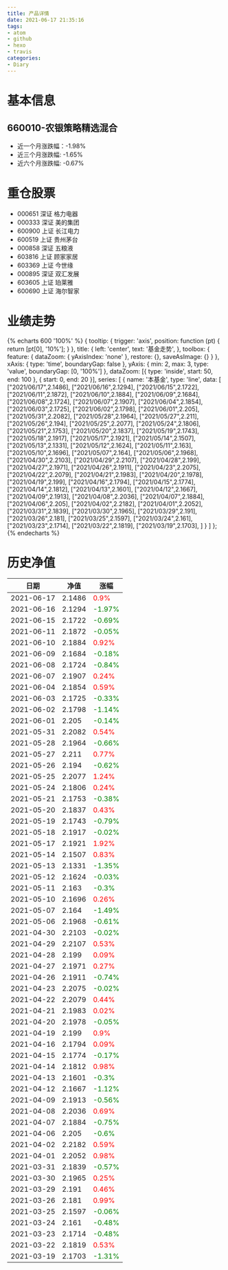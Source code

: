```yaml
---
title: 产品详情
date: 2021-06-17 21:35:16
tags:
- atom
- github
- hexo
- travis
categories:
- Diary
---
```


# 基本信息
## 660010-农银策略精选混合
- 近一个月涨跌幅：-1.98%
- 近三个月涨跌幅: -1.65%
- 近六个月涨跌幅: -0.67%

# 重仓股票
- 000651 深证 格力电器
- 000333 深证 美的集团
- 600900 上证 长江电力
- 600519 上证 贵州茅台
- 000858 深证 五粮液
- 603816 上证 顾家家居
- 603369 上证 今世缘
- 000895 深证 双汇发展
- 603605 上证 珀莱雅
- 600690 上证 海尔智家
# 业绩走势

{% echarts 600 '100%' %}
{
  tooltip: {
        trigger: 'axis',
        position: function (pt) {
            return [pt[0], '10%'];
        }
    },
    title: {
        left: 'center',
        text: '基金走势',
    },
    toolbox: {
        feature: {
            dataZoom: {
                yAxisIndex: 'none'
            },
            restore: {},
            saveAsImage: {}
        }
    },
    xAxis: {
        type: 'time',
        boundaryGap: false
    },
    yAxis: {
        min: 2,
        max: 3,
        type: 'value',
        boundaryGap: [0, '100%']
    },
    dataZoom: [{
        type: 'inside',
        start: 50,
        end: 100
    }, {
        start: 0,
        end: 20
    }],
    series: [
        {
            name: '本基金',
            type: 'line',
            data: [
["2021/06/17",2.1486],
["2021/06/16",2.1294],
["2021/06/15",2.1722],
["2021/06/11",2.1872],
["2021/06/10",2.1884],
["2021/06/09",2.1684],
["2021/06/08",2.1724],
["2021/06/07",2.1907],
["2021/06/04",2.1854],
["2021/06/03",2.1725],
["2021/06/02",2.1798],
["2021/06/01",2.205],
["2021/05/31",2.2082],
["2021/05/28",2.1964],
["2021/05/27",2.211],
["2021/05/26",2.194],
["2021/05/25",2.2077],
["2021/05/24",2.1806],
["2021/05/21",2.1753],
["2021/05/20",2.1837],
["2021/05/19",2.1743],
["2021/05/18",2.1917],
["2021/05/17",2.1921],
["2021/05/14",2.1507],
["2021/05/13",2.1331],
["2021/05/12",2.1624],
["2021/05/11",2.163],
["2021/05/10",2.1696],
["2021/05/07",2.164],
["2021/05/06",2.1968],
["2021/04/30",2.2103],
["2021/04/29",2.2107],
["2021/04/28",2.199],
["2021/04/27",2.1971],
["2021/04/26",2.1911],
["2021/04/23",2.2075],
["2021/04/22",2.2079],
["2021/04/21",2.1983],
["2021/04/20",2.1978],
["2021/04/19",2.199],
["2021/04/16",2.1794],
["2021/04/15",2.1774],
["2021/04/14",2.1812],
["2021/04/13",2.1601],
["2021/04/12",2.1667],
["2021/04/09",2.1913],
["2021/04/08",2.2036],
["2021/04/07",2.1884],
["2021/04/06",2.205],
["2021/04/02",2.2182],
["2021/04/01",2.2052],
["2021/03/31",2.1839],
["2021/03/30",2.1965],
["2021/03/29",2.191],
["2021/03/26",2.181],
["2021/03/25",2.1597],
["2021/03/24",2.161],
["2021/03/23",2.1714],
["2021/03/22",2.1819],
["2021/03/19",2.1703],
]
        }
    ]
};
{% endecharts %}

# 历史净值

| 日期 | 净值 | 涨幅 |
| --- | --- | --- |
|2021-06-17|2.1486|<font color=red>0.9%</font>|
|2021-06-16|2.1294|<font color=green>-1.97%</font>|
|2021-06-15|2.1722|<font color=green>-0.69%</font>|
|2021-06-11|2.1872|<font color=green>-0.05%</font>|
|2021-06-10|2.1884|<font color=red>0.92%</font>|
|2021-06-09|2.1684|<font color=green>-0.18%</font>|
|2021-06-08|2.1724|<font color=green>-0.84%</font>|
|2021-06-07|2.1907|<font color=red>0.24%</font>|
|2021-06-04|2.1854|<font color=red>0.59%</font>|
|2021-06-03|2.1725|<font color=green>-0.33%</font>|
|2021-06-02|2.1798|<font color=green>-1.14%</font>|
|2021-06-01|2.205|<font color=green>-0.14%</font>|
|2021-05-31|2.2082|<font color=red>0.54%</font>|
|2021-05-28|2.1964|<font color=green>-0.66%</font>|
|2021-05-27|2.211|<font color=red>0.77%</font>|
|2021-05-26|2.194|<font color=green>-0.62%</font>|
|2021-05-25|2.2077|<font color=red>1.24%</font>|
|2021-05-24|2.1806|<font color=red>0.24%</font>|
|2021-05-21|2.1753|<font color=green>-0.38%</font>|
|2021-05-20|2.1837|<font color=red>0.43%</font>|
|2021-05-19|2.1743|<font color=green>-0.79%</font>|
|2021-05-18|2.1917|<font color=green>-0.02%</font>|
|2021-05-17|2.1921|<font color=red>1.92%</font>|
|2021-05-14|2.1507|<font color=red>0.83%</font>|
|2021-05-13|2.1331|<font color=green>-1.35%</font>|
|2021-05-12|2.1624|<font color=green>-0.03%</font>|
|2021-05-11|2.163|<font color=green>-0.3%</font>|
|2021-05-10|2.1696|<font color=red>0.26%</font>|
|2021-05-07|2.164|<font color=green>-1.49%</font>|
|2021-05-06|2.1968|<font color=green>-0.61%</font>|
|2021-04-30|2.2103|<font color=green>-0.02%</font>|
|2021-04-29|2.2107|<font color=red>0.53%</font>|
|2021-04-28|2.199|<font color=red>0.09%</font>|
|2021-04-27|2.1971|<font color=red>0.27%</font>|
|2021-04-26|2.1911|<font color=green>-0.74%</font>|
|2021-04-23|2.2075|<font color=green>-0.02%</font>|
|2021-04-22|2.2079|<font color=red>0.44%</font>|
|2021-04-21|2.1983|<font color=red>0.02%</font>|
|2021-04-20|2.1978|<font color=green>-0.05%</font>|
|2021-04-19|2.199|<font color=red>0.9%</font>|
|2021-04-16|2.1794|<font color=red>0.09%</font>|
|2021-04-15|2.1774|<font color=green>-0.17%</font>|
|2021-04-14|2.1812|<font color=red>0.98%</font>|
|2021-04-13|2.1601|<font color=green>-0.3%</font>|
|2021-04-12|2.1667|<font color=green>-1.12%</font>|
|2021-04-09|2.1913|<font color=green>-0.56%</font>|
|2021-04-08|2.2036|<font color=red>0.69%</font>|
|2021-04-07|2.1884|<font color=green>-0.75%</font>|
|2021-04-06|2.205|<font color=green>-0.6%</font>|
|2021-04-02|2.2182|<font color=red>0.59%</font>|
|2021-04-01|2.2052|<font color=red>0.98%</font>|
|2021-03-31|2.1839|<font color=green>-0.57%</font>|
|2021-03-30|2.1965|<font color=red>0.25%</font>|
|2021-03-29|2.191|<font color=red>0.46%</font>|
|2021-03-26|2.181|<font color=red>0.99%</font>|
|2021-03-25|2.1597|<font color=green>-0.06%</font>|
|2021-03-24|2.161|<font color=green>-0.48%</font>|
|2021-03-23|2.1714|<font color=green>-0.48%</font>|
|2021-03-22|2.1819|<font color=red>0.53%</font>|
|2021-03-19|2.1703|<font color=green>-1.31%</font>|
